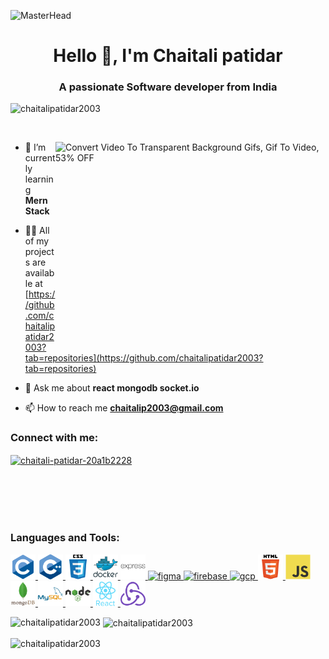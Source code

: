 ![MasterHead](https://www.git-tower.com/blog/assets/img/default-post-header@960w.png)
<h1 align="center">Hello 👋, I'm Chaitali patidar</h1>
<h3 align="center">A passionate Software developer from India</h3>

<p align="left"> <img src="https://komarev.com/ghpvc/?username=chaitalipatidar2003&label=Profile%20views&color=0e75b6&style=flat" alt="chaitalipatidar2003" /> </p>



<p align="left"> <a href="https://twitter.com/" target="blank"><img src="https://img.shields.io/twitter/follow/?logo=twitter&style=for-the-badge" alt="" /></a> </p>

<img align="right" src="https://v2prod-fwstatic-assets.s3.amazonaws.com/assets/img/camp-code/icon-fast%20forward.png" jsaction="VQAsE" class="sFlh5c pT0Scc iPVvYb" style="max-width: 1600px; height: 324px; margin: 0px; width: 432px;" alt="Convert Video To Transparent Background Gifs, Gif To Video, 53% OFF" jsname="kn3ccd">

- 🌱 I’m currently learning **Mern Stack**

- 👨‍💻 All of my projects are available at [https://github.com/chaitalipatidar2003?tab=repositories](https://github.com/chaitalipatidar2003?tab=repositories)

- 💬 Ask me about **react mongodb socket.io**

- 📫 How to reach me **chaitalip2003@gmail.com**



<h3 align="left">Connect with me:</h3>
<p align="left">
<a href="https://linkedin.com/in/chaitali-patidar-20a1b2228" target="blank"><img align="center" src="https://raw.githubusercontent.com/rahuldkjain/github-profile-readme-generator/master/src/images/icons/Social/linked-in-alt.svg" alt="chaitali-patidar-20a1b2228" height="30" width="70" /></a>
</p>

</br>
</br>
</br>
</br>

<h3 align="left">Languages and Tools:</h3>
<p align="left"> <a href="https://www.cprogramming.com/" target="_blank" rel="noreferrer"> <img src="https://raw.githubusercontent.com/devicons/devicon/master/icons/c/c-original.svg" alt="c" width="40" height="40"/> </a> <a href="https://www.w3schools.com/cpp/" target="_blank" rel="noreferrer"> <img src="https://raw.githubusercontent.com/devicons/devicon/master/icons/cplusplus/cplusplus-original.svg" alt="cplusplus" width="40" height="40"/> </a> <a href="https://www.w3schools.com/css/" target="_blank" rel="noreferrer"> <img src="https://raw.githubusercontent.com/devicons/devicon/master/icons/css3/css3-original-wordmark.svg" alt="css3" width="40" height="40"/> </a> <a href="https://www.docker.com/" target="_blank" rel="noreferrer"> <img src="https://raw.githubusercontent.com/devicons/devicon/master/icons/docker/docker-original-wordmark.svg" alt="docker" width="40" height="40"/> </a> <a href="https://expressjs.com" target="_blank" rel="noreferrer"> <img src="https://raw.githubusercontent.com/devicons/devicon/master/icons/express/express-original-wordmark.svg" alt="express" width="40" height="40"/> </a> <a href="https://www.figma.com/" target="_blank" rel="noreferrer"> <img src="https://www.vectorlogo.zone/logos/figma/figma-icon.svg" alt="figma" width="40" height="40"/> </a> <a href="https://firebase.google.com/" target="_blank" rel="noreferrer"> <img src="https://www.vectorlogo.zone/logos/firebase/firebase-icon.svg" alt="firebase" width="40" height="40"/> </a> <a href="https://cloud.google.com" target="_blank" rel="noreferrer"> <img src="https://www.vectorlogo.zone/logos/google_cloud/google_cloud-icon.svg" alt="gcp" width="40" height="40"/> </a> <a href="https://www.w3.org/html/" target="_blank" rel="noreferrer"> <img src="https://raw.githubusercontent.com/devicons/devicon/master/icons/html5/html5-original-wordmark.svg" alt="html5" width="40" height="40"/> </a> <a href="https://developer.mozilla.org/en-US/docs/Web/JavaScript" target="_blank" rel="noreferrer"> <img src="https://raw.githubusercontent.com/devicons/devicon/master/icons/javascript/javascript-original.svg" alt="javascript" width="40" height="40"/> </a> <a href="https://www.mongodb.com/" target="_blank" rel="noreferrer"> <img src="https://raw.githubusercontent.com/devicons/devicon/master/icons/mongodb/mongodb-original-wordmark.svg" alt="mongodb" width="40" height="40"/> </a> <a href="https://www.mysql.com/" target="_blank" rel="noreferrer"> <img src="https://raw.githubusercontent.com/devicons/devicon/master/icons/mysql/mysql-original-wordmark.svg" alt="mysql" width="40" height="40"/> </a> <a href="https://nodejs.org" target="_blank" rel="noreferrer"> <img src="https://raw.githubusercontent.com/devicons/devicon/master/icons/nodejs/nodejs-original-wordmark.svg" alt="nodejs" width="40" height="40"/> </a> <a href="https://reactjs.org/" target="_blank" rel="noreferrer"> <img src="https://raw.githubusercontent.com/devicons/devicon/master/icons/react/react-original-wordmark.svg" alt="react" width="40" height="40"/> </a> <a href="https://redux.js.org" target="_blank" rel="noreferrer"> <img src="https://raw.githubusercontent.com/devicons/devicon/master/icons/redux/redux-original.svg" alt="redux" width="40" height="40"/> </a> </p>

<p><img align="left" src="https://github-readme-stats.vercel.app/api/top-langs?username=chaitalipatidar2003&show_icons=true&locale=en&layout=compact" alt="chaitalipatidar2003" /></p>

<p>&nbsp;<img align="center" src="https://github-readme-stats.vercel.app/api?username=chaitalipatidar2003&show_icons=true&locale=en" alt="chaitalipatidar2003" /></p>

<p><img align="center" src="https://github-readme-streak-stats.herokuapp.com/?user=chaitalipatidar2003&" alt="chaitalipatidar2003" /></p>
